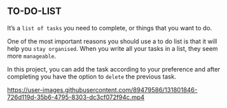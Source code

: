 ## TO-DO-LIST

It’s a `list of tasks` you need to complete, or things that you want to do. 

One of the most important reasons you should use a to do list is that it will help you `stay organised`. When you write all your tasks in a list, they seem more `manageable`.

In this project, you can add the task according to your preference and after completing you have the option to `delete` the previous task. 


https://user-images.githubusercontent.com/89479586/131801846-726d119d-35b6-4795-8303-dc3cf072f94c.mp4
